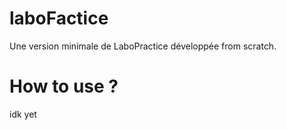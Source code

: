 # laboFactice
Une version minimale de LaboPractice développée from scratch.

# How to use ?
idk yet

